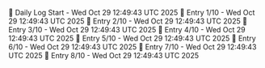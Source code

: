 📅 Daily Log Start - Wed Oct 29 12:49:43 UTC 2025
📌 Entry 1/10 - Wed Oct 29 12:49:43 UTC 2025
📌 Entry 2/10 - Wed Oct 29 12:49:43 UTC 2025
📌 Entry 3/10 - Wed Oct 29 12:49:43 UTC 2025
📌 Entry 4/10 - Wed Oct 29 12:49:43 UTC 2025
📌 Entry 5/10 - Wed Oct 29 12:49:43 UTC 2025
📌 Entry 6/10 - Wed Oct 29 12:49:43 UTC 2025
📌 Entry 7/10 - Wed Oct 29 12:49:43 UTC 2025
📌 Entry 8/10 - Wed Oct 29 12:49:43 UTC 2025
